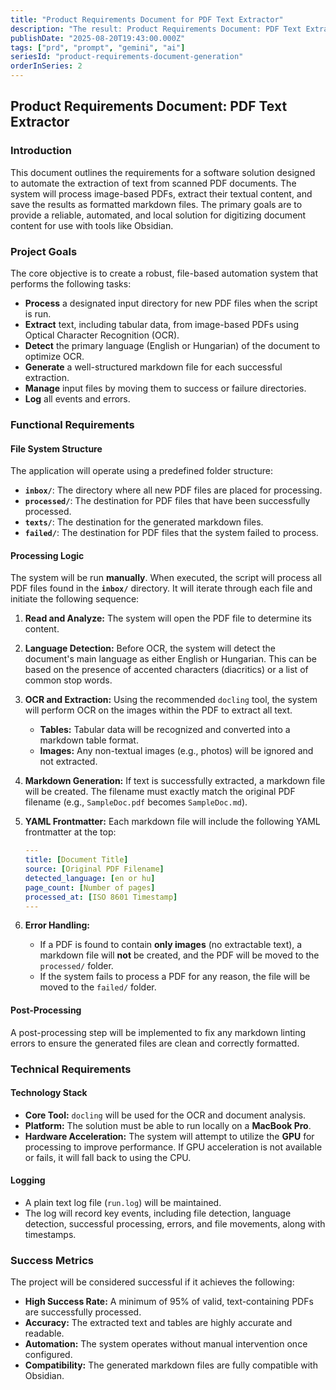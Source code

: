 ```yaml
---
title: "Product Requirements Document for PDF Text Extractor"
description: "The result: Product Requirements Document: PDF Text Extractor"
publishDate: "2025-08-20T19:43:00.000Z"
tags: ["prd", "prompt", "gemini", "ai"]
seriesId: "product-requirements-document-generation"
orderInSeries: 2
---
```


## Product Requirements Document: PDF Text Extractor

### Introduction

This document outlines the requirements for a software solution designed to automate the extraction of text from scanned PDF documents. The system will process image-based PDFs, extract their textual content, and save the results as formatted markdown files. The primary goals are to provide a reliable, automated, and local solution for digitizing document content for use with tools like Obsidian.

### Project Goals

The core objective is to create a robust, file-based automation system that performs the following tasks:

- **Process** a designated input directory for new PDF files when the script is run.
- **Extract** text, including tabular data, from image-based PDFs using Optical Character Recognition (OCR).
- **Detect** the primary language (English or Hungarian) of the document to optimize OCR.
- **Generate** a well-structured markdown file for each successful extraction.
- **Manage** input files by moving them to success or failure directories.
- **Log** all events and errors.

### Functional Requirements

#### File System Structure

The application will operate using a predefined folder structure:

- **`inbox/`**: The directory where all new PDF files are placed for processing.
- **`processed/`**: The destination for PDF files that have been successfully processed.
- **`texts/`**: The destination for the generated markdown files.
- **`failed/`**: The destination for PDF files that the system failed to process.

#### Processing Logic

The system will be run **manually**. When executed, the script will process all PDF files found in the **`inbox/`** directory. It will iterate through each file and initiate the following sequence:

1. **Read and Analyze:** The system will open the PDF file to determine its content.
2. **Language Detection:** Before OCR, the system will detect the document's main language as either English or Hungarian. This can be based on the presence of accented characters (diacritics) or a list of common stop words.
3. **OCR and Extraction:** Using the recommended `docling` tool, the system will perform OCR on the images within the PDF to extract all text.
    - **Tables:** Tabular data will be recognized and converted into a markdown table format.
    - **Images:** Any non-textual images (e.g., photos) will be ignored and not extracted.
4. **Markdown Generation:** If text is successfully extracted, a markdown file will be created. The filename must exactly match the original PDF filename (e.g., `SampleDoc.pdf` becomes `SampleDoc.md`).
5. **YAML Frontmatter:** Each markdown file will include the following YAML frontmatter at the top:

    ```yaml
    ---
    title: [Document Title]
    source: [Original PDF Filename]
    detected_language: [en or hu]
    page_count: [Number of pages]
    processed_at: [ISO 8601 Timestamp]
    ---
    ```

6. **Error Handling:**

    - If a PDF is found to contain **only images** (no extractable text), a markdown file will **not** be created, and the PDF will be moved to the `processed/` folder.
    - If the system fails to process a PDF for any reason, the file will be moved to the `failed/` folder.

#### Post-Processing

A post-processing step will be implemented to fix any markdown linting errors to ensure the generated files are clean and correctly formatted.

### Technical Requirements

#### Technology Stack

- **Core Tool:** `docling` will be used for the OCR and document analysis.
- **Platform:** The solution must be able to run locally on a **MacBook Pro**.
- **Hardware Acceleration:** The system will attempt to utilize the **GPU** for processing to improve performance. If GPU acceleration is not available or fails, it will fall back to using the CPU.

#### Logging

- A plain text log file (`run.log`) will be maintained.
- The log will record key events, including file detection, language detection, successful processing, errors, and file movements, along with timestamps.

### Success Metrics

The project will be considered successful if it achieves the following:

- **High Success Rate:** A minimum of 95% of valid, text-containing PDFs are successfully processed.
- **Accuracy:** The extracted text and tables are highly accurate and readable.
- **Automation:** The system operates without manual intervention once configured.
- **Compatibility:** The generated markdown files are fully compatible with Obsidian.
